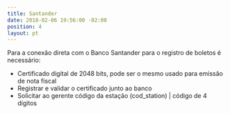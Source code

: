 ```yaml
---
title: Santander
date: 2018-02-06 19:56:00 -02:00
position: 4
layout: pt
---
```


Para a conexão direta com o Banco Santander para o registro de boletos é necessário:
* Certificado digital de 2048 bits, pode ser o mesmo usado para emissão de nota fiscal
* Registrar e validar o certificado junto ao banco
* Solicitar ao gerente código da estação (cod_station) | código de 4 dígitos
